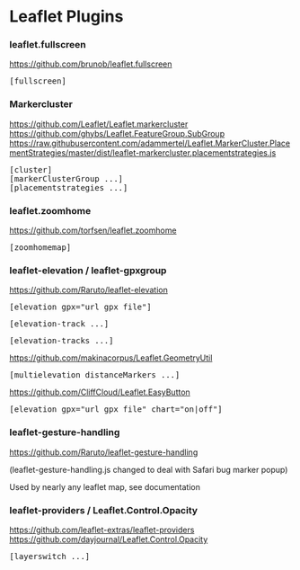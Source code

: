 # Leaflet Plugins

<h3>leaflet.fullscreen</h3>

https://github.com/brunob/leaflet.fullscreen

<pre>[fullscreen]</pre>

<h3>Markercluster</h3>

https://github.com/Leaflet/Leaflet.markercluster   
https://github.com/ghybs/Leaflet.FeatureGroup.SubGroup
https://raw.githubusercontent.com/adammertel/Leaflet.MarkerCluster.PlacementStrategies/master/dist/leaflet-markercluster.placementstrategies.js

<pre>[cluster]
[markerClusterGroup ...]
[placementstrategies ...]</pre>

<h3>leaflet.zoomhome</h3>

https://github.com/torfsen/leaflet.zoomhome

<pre>[zoomhomemap]</pre>

<h3>leaflet-elevation / leaflet-gpxgroup</h3>

https://github.com/Raruto/leaflet-elevation

<pre>[elevation gpx="url_gpx_file"]</pre>
<pre>[elevation-track ...]</pre>
<pre>[elevation-tracks ...]</pre>

https://github.com/makinacorpus/Leaflet.GeometryUtil

<pre>[multielevation distanceMarkers ...]</pre>

https://github.com/CliffCloud/Leaflet.EasyButton

<pre>[elevation gpx="url_gpx_file" chart="on|off"]</pre>

<h3>leaflet-gesture-handling</h3>

https://github.com/Raruto/leaflet-gesture-handling

(leaflet-gesture-handling.js changed to deal with Safari bug marker popup)

Used by nearly any leaflet map, see documentation

<h3>leaflet-providers / Leaflet.Control.Opacity</h3>

https://github.com/leaflet-extras/leaflet-providers  
https://github.com/dayjournal/Leaflet.Control.Opacity

<pre>[layerswitch ...]</pre>
